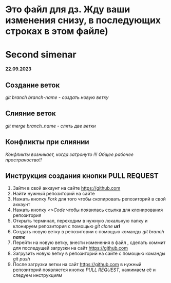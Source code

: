 # Это файл для дз. Жду ваши изменения снизу, в последующих строках в этом файле)

# Second simenar
**22.09.2023**
## Создание веток
*git branch branch-name - создать новую ветку*
## Слияние веток
*git merge branch_name - слить две ветки*
## Конфликты при слиянии
*Конфликты возникает, когда затронуто !!!*
*Общее рабочее пространоство!!*

## Инструкция создания кнопки PULL REQUEST
1. Зайти в свой аккаунт на сайте <https://github.com>
2. Найти нужный репозиторий на сайте
3. Нажать кнопку *Fork* для того чтобы скопировать репозиторий в свой аккаунт
4. Нажать кнопку *<>Code* чтобы появилась ссылка для клонирования репозитория
5. Открыть терминал, переходим в нужную локальную папку и клонируем репозитория с помощью *git clone **url***
6. Создать новую ветку в репозитории с помощью команды *git branch **name***
7. Перейти на новую ветку, внести изменения в файл , сделать коммит для последущей загрузки на сайт <https://github.com>
8. Загрузить новую ветку в репозиторий на сайте с помощью команды *git push*
9. После загрузки ветки на сайт <https://github.com> в нужный репозиторий появляется кнопка *PULL REQUEST*, нажимаем её и следуем инструкциям